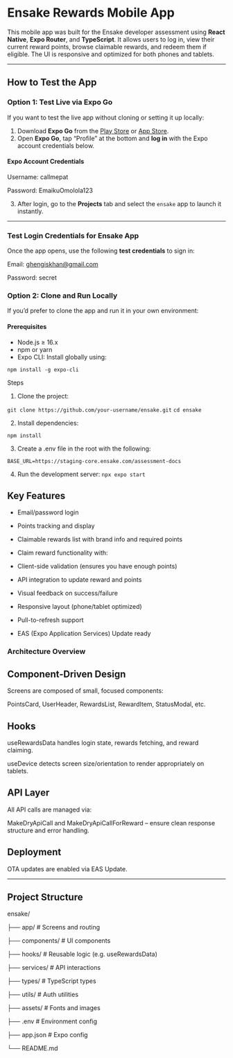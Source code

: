 # Ensake Rewards Mobile App

This mobile app was built for the Ensake developer assessment using **React Native**, **Expo Router**, and **TypeScript**. It allows users to log in, view their current reward points, browse claimable rewards, and redeem them if eligible. The UI is responsive and optimized for both phones and tablets.

---

## How to Test the App

### Option 1: Test Live via Expo Go

If you want to test the live app without cloning or setting it up locally:

1. Download **Expo Go** from the [Play Store](https://play.google.com/store/apps/details?id=host.exp.exponent) or [App Store](https://apps.apple.com/app/expo-go/id982107779).
2. Open **Expo Go**, tap “Profile” at the bottom and **log in** with the Expo account credentials below.

#### Expo Account Credentials
Username: callmepat

Password: EmaikuOmolola123


3. After login, go to the **Projects** tab and select the `ensake` app to launch it instantly.

---

### Test Login Credentials for Ensake App

Once the app opens, use the following **test credentials** to sign in:

Email: ghengiskhan@gmail.com

Password: secret

### Option 2: Clone and Run Locally

If you’d prefer to clone the app and run it in your own environment:

#### Prerequisites

- Node.js ≥ 16.x
- npm or yarn
- Expo CLI: Install globally using:

```npm install -g expo-cli```

Steps

1. Clone the project:

```git clone https://github.com/your-username/ensake.git```
```cd ensake```

2. Install dependencies:

```npm install```

3. Create a .env file in the root with the following:

```BASE_URL=https://staging-core.ensake.com/assessment-docs```

4. Run the development server:
```npx expo start```


## Key Features
- Email/password login

- Points tracking and display

- Claimable rewards list with brand info and required points

- Claim reward functionality with:

- Client-side validation (ensures you have enough points)

- API integration to update reward and points

- Visual feedback on success/failure

- Responsive layout (phone/tablet optimized)

- Pull-to-refresh support

- EAS (Expo Application Services) Update ready

### Architecture Overview
## Component-Driven Design
Screens are composed of small, focused components:

PointsCard, UserHeader, RewardsList, RewardItem, StatusModal, etc.

## Hooks
useRewardsData handles login state, rewards fetching, and reward claiming.

useDevice detects screen size/orientation to render appropriately on tablets.

## API Layer
All API calls are managed via:

MakeDryApiCall and MakeDryApiCallForReward – ensure clean response structure and error handling.

## Deployment
OTA updates are enabled via EAS Update.

---

## Project Structure

ensake/

├── app/                     # Screens and routing

├── components/              # UI components

├── hooks/                   # Reusable logic (e.g. useRewardsData)

├── services/                # API interactions

├── types/                   # TypeScript types

├── utils/                   # Auth utilities

├── assets/                  # Fonts and images

├── .env                     # Environment config

├── app.json                 # Expo config

└── README.md
